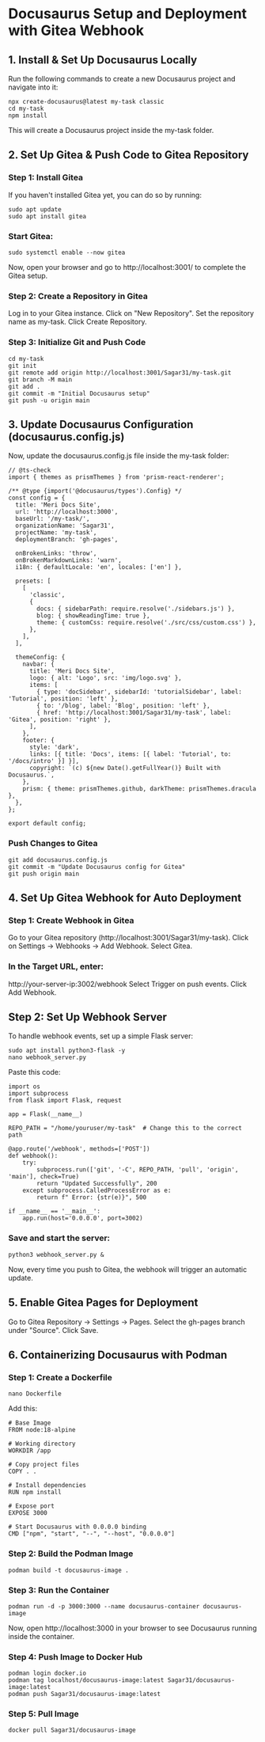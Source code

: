 # Docusaurus Setup and Deployment with Gitea Webhook

## 1. Install & Set Up Docusaurus Locally

Run the following commands to create a new Docusaurus project and navigate into it:
```
npx create-docusaurus@latest my-task classic
cd my-task
npm install
```
This will create a Docusaurus project inside the my-task folder.

## 2. Set Up Gitea & Push Code to Gitea Repository

### Step 1: Install Gitea

If you haven't installed Gitea yet, you can do so by running:
```
sudo apt update
sudo apt install gitea
```

### Start Gitea:

```
sudo systemctl enable --now gitea
```
Now, open your browser and go to http://localhost:3001/ to complete the Gitea setup.

### Step 2: Create a Repository in Gitea

Log in to your Gitea instance.
Click on "New Repository".
Set the repository name as my-task.
Click Create Repository.

### Step 3: Initialize Git and Push Code

```
cd my-task
git init
git remote add origin http://localhost:3001/Sagar31/my-task.git
git branch -M main
git add .
git commit -m "Initial Docusaurus setup"
git push -u origin main
```

## 3. Update Docusaurus Configuration (docusaurus.config.js)

Now, update the docusaurus.config.js file inside the my-task folder:

```
// @ts-check
import { themes as prismThemes } from 'prism-react-renderer';

/** @type {import('@docusaurus/types').Config} */
const config = {
  title: 'Meri Docs Site',
  url: 'http://localhost:3000',
  baseUrl: '/my-task/',
  organizationName: 'Sagar31',
  projectName: 'my-task',
  deploymentBranch: 'gh-pages',

  onBrokenLinks: 'throw',
  onBrokenMarkdownLinks: 'warn',
  i18n: { defaultLocale: 'en', locales: ['en'] },

  presets: [
    [
      'classic',
      {
        docs: { sidebarPath: require.resolve('./sidebars.js') },
        blog: { showReadingTime: true },
        theme: { customCss: require.resolve('./src/css/custom.css') },
      },
    ],
  ],

  themeConfig: {
    navbar: {
      title: 'Meri Docs Site',
      logo: { alt: 'Logo', src: 'img/logo.svg' },
      items: [
        { type: 'docSidebar', sidebarId: 'tutorialSidebar', label: 'Tutorial', position: 'left' },
        { to: '/blog', label: 'Blog', position: 'left' },
        { href: 'http://localhost:3001/Sagar31/my-task', label: 'Gitea', position: 'right' },
      ],
    },
    footer: {
      style: 'dark',
      links: [{ title: 'Docs', items: [{ label: 'Tutorial', to: '/docs/intro' }] }],
      copyright: `(c) ${new Date().getFullYear()} Built with Docusaurus.`,
    },
    prism: { theme: prismThemes.github, darkTheme: prismThemes.dracula },
  },
};

export default config;
```

### Push Changes to Gitea

```
git add docusaurus.config.js
git commit -m "Update Docusaurus config for Gitea"
git push origin main
```

## 4. Set Up Gitea Webhook for Auto Deployment

### Step 1: Create Webhook in Gitea

Go to your Gitea repository (http://localhost:3001/Sagar31/my-task).
Click on Settings → Webhooks → Add Webhook.
Select Gitea.

### In the Target URL, enter:

http://your-server-ip:3002/webhook
Select Trigger on push events.
Click Add Webhook.

## Step 2: Set Up Webhook Server

To handle webhook events, set up a simple Flask server:

```
sudo apt install python3-flask -y
nano webhook_server.py
```

Paste this code:

```
import os
import subprocess
from flask import Flask, request

app = Flask(__name__)

REPO_PATH = "/home/youruser/my-task"  # Change this to the correct path

@app.route('/webhook', methods=['POST'])
def webhook():
    try:
        subprocess.run(['git', '-C', REPO_PATH, 'pull', 'origin', 'main'], check=True)
        return "Updated Successfully", 200
    except subprocess.CalledProcessError as e:
        return f" Error: {str(e)}", 500

if __name__ == '__main__':
    app.run(host='0.0.0.0', port=3002)
```

### Save and start the server:

```
python3 webhook_server.py &
```
Now, every time you push to Gitea, the webhook will trigger an automatic update.

## 5. Enable Gitea Pages for Deployment

Go to Gitea Repository → Settings → Pages.
Select the gh-pages branch under "Source".
Click Save.

## 6. Containerizing Docusaurus with Podman

### Step 1: Create a Dockerfile

```
nano Dockerfile
```

Add this:

```
# Base Image
FROM node:18-alpine

# Working directory
WORKDIR /app

# Copy project files
COPY . .

# Install dependencies
RUN npm install

# Expose port
EXPOSE 3000

# Start Docusaurus with 0.0.0.0 binding
CMD ["npm", "start", "--", "--host", "0.0.0.0"]
```

### Step 2: Build the Podman Image

```
podman build -t docusaurus-image .
```

### Step 3: Run the Container

```
podman run -d -p 3000:3000 --name docusaurus-container docusaurus-image
```

Now, open http://localhost:3000 in your browser to see Docusaurus running inside the container.

### Step 4: Push Image to Docker Hub

```
podman login docker.io
podman tag localhost/docusaurus-image:latest Sagar31/docusaurus-image:latest
podman push Sagar31/docusaurus-image:latest
```

### Step 5: Pull Image

```
docker pull Sagar31/docusaurus-image
```

